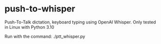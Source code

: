 # push-to-whisper
Push-To-Talk dictation, keyboard typing using OpenAI Whisper. Only tested in Linux with Python 3.10

Run with the command:
  ./ptt_whisper.py
